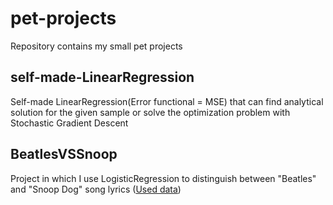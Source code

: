 # pet-projects
Repository contains my small pet projects  
  
  
## self-made-LinearRegression  
Self-made LinearRegression(Error functional = MSE) that can find analytical solution for the given sample or solve the optimization problem with Stochastic Gradient Descent  
  
  
  
## BeatlesVSSnoop  
Project in which I use LogisticRegression to distinguish between "Beatles" and "Snoop Dog" song lyrics ([Used data](https://github.com/iad34/seminars/blob/master/materials/9sem_data.zip))

